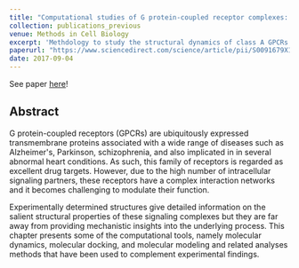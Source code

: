 ```yaml
---
title: "Computational studies of G protein-coupled receptor complexes: Structure and dynamics."
collection: publications_previous
venue: Methods in Cell Biology
excerpt: 'Methdology to study the structural dynamics of class A GPCRs.'
paperurl: "https://www.sciencedirect.com/science/article/pii/S0091679X17301000"
date: 2017-09-04
---
```


See paper <u><a href="{{page.paperurl}}">here</a></u>!

## Abstract 

G protein-coupled receptors (GPCRs) are ubiquitously expressed transmembrane proteins associated with a wide range of diseases such as Alzheimer's, Parkinson, schizophrenia, and also implicated in in several abnormal heart conditions. As such, this family of receptors is regarded as excellent drug targets. However, due to the high number of intracellular signaling partners, these receptors have a complex interaction networks and it becomes challenging to modulate their function.

Experimentally determined structures give detailed information on the salient structural properties of these signaling complexes but they are far away from providing mechanistic insights into the underlying process. This chapter presents some of the computational tools, namely molecular dynamics, molecular docking, and molecular modeling and related analyses methods that have been used to complement experimental findings.
